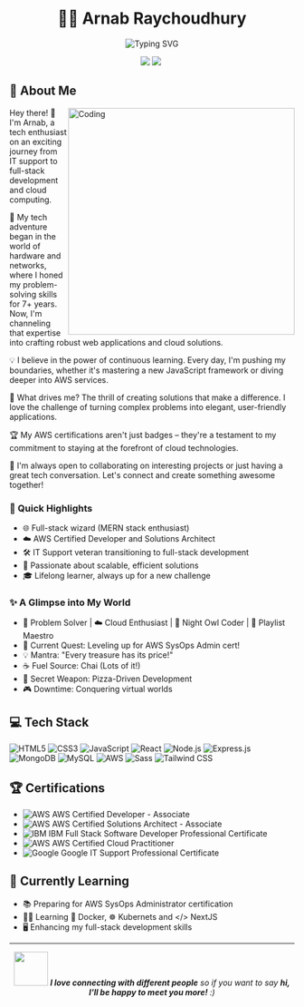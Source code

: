 <h1 align="center">👨‍💻 Arnab Raychoudhury</h1>

<p align="center">
  <img src="https://readme-typing-svg.herokuapp.com?font=Fira+Code&pause=1000&color=2196F3&center=true&vCenter=true&width=435&lines=Full-Stack+Developer;AWS+Certified+Cloud+Professional;IT+Support+Specialist;Continuous+Learner" alt="Typing SVG" />
</p>

<p align="center">
  <a href="https://www.linkedin.com/in/sagararnab/"><img src="https://img.shields.io/badge/-LinkedIn-0077B5?style=flat-square&logo=Linkedin&logoColor=white"/></a>
  <a href="mailto:sagar.samundar@gmail.com"><img src="https://img.shields.io/badge/-Email-D14836?style=flat-square&logo=Gmail&logoColor=white"/></a>
  <img src="https://komarev.com/ghpvc/?username=vanragas&style=flat-square&color=blue" alt=""/>
</p>

## 🚀 About Me

<img align="right" alt="Coding" width="400" src="[https://github.com/user-attachments/assets/7be5559a-10ea-4038-a2dc-763cf9079043](https://home.microsoftpersonalcontent.com/contentstorage/coJsE0OdIkqu2uEOCncHOQAAAAAAAAAAwayqaZQxOHc/_layouts/15/download.aspx?UniqueId=d6e84c49-923a-4884-9202-a83ef52e94dd&Translate=false&tempauth=v1e.eyJzaXRlaWQiOiIwYzAwMWE1NS02MThiLTQxZjItOTQ0NS1kZTM1NDcxNzRhZTIiLCJhcHBfZGlzcGxheW5hbWUiOiJEZXNpZ25lciIsImFwcGlkIjoiNWUyNzk1ZTMtY2U4Yy00Y2ZiLWIzMDItMzVmZTVjZDAxNTk3IiwiYXVkIjoiMDAwMDAwMDMtMDAwMC0wZmYxLWNlMDAtMDAwMDAwMDAwMDAwL2hvbWUubWljcm9zb2Z0cGVyc29uYWxjb250ZW50LmNvbUA5MTg4MDQwZC02YzY3LTRjNWItYjExMi0zNmEzMDRiNjZkYWQiLCJleHAiOiIxNzI0OTE4MDc3In0.CBk6uDcXBzxozwUPUiqFmI4LSOkFD966Iob0zTZDHfCMjrEAq_U1A3AMkcZZR1XIhmroxCxEg_BIR1zF_N85svjE3-FPeavqHu_WQDiuyy6ZMXR3NTCypPHUZRTbo5B7pf2lXU_trJ2qCoOXX24TN6BndXKoE1rIaRFiscjob7dUOkhZ_5SqtPmfOL6YT_HrGYMa8GzoHgbzHzmgt_gzovti9_k7_BbNyB-FeRURiTumeqy3j4XQyx6h69EY8kqHYHgZMV1N8CA3JfG6IfgPYJRMtuK-3hqQginmkVSzbnpMlIUnH4fs9Ja6hJNkBwtMChpCkeyboObCc3LONxeeGRJD7HpEA7n63uT4T8gUNRbtBax0NYGuG1GFK_oOBrpCb3GFGUfG0AXyfFEcwZtoSA.lHZnY3z8ZLAAvDFwpcJNT7cjY838KGiM-8CK1BihtcM&ApiVersion=2.1)
">

Hey there! 👋 I'm Arnab, a tech enthusiast on an exciting journey from IT support to full-stack development and cloud computing.

🔧 My tech adventure began in the world of hardware and networks, where I honed my problem-solving skills for 7+ years. Now, I'm channeling that expertise into crafting robust web applications and cloud solutions.

💡 I believe in the power of continuous learning. Every day, I'm pushing my boundaries, whether it's mastering a new JavaScript framework or diving deeper into AWS services.

🌟 What drives me? The thrill of creating solutions that make a difference. I love the challenge of turning complex problems into elegant, user-friendly applications.

🏆 My AWS certifications aren't just badges – they're a testament to my commitment to staying at the forefront of cloud technologies.

🤝 I'm always open to collaborating on interesting projects or just having a great tech conversation. Let's connect and create something awesome together!

### 🌟 Quick Highlights

- 🌐 Full-stack wizard (MERN stack enthusiast)
- ☁️ AWS Certified Developer and Solutions Architect
- 🛠️ IT Support veteran transitioning to full-stack development
- 🚀 Passionate about scalable, efficient solutions
- 🎓 Lifelong learner, always up for a new challenge

### ✨ A Glimpse into My World

- 🧠 Problem Solver | ☁️ Cloud Enthusiast | 🌙 Night Owl Coder | 🎵 Playlist Maestro
- 🎯 Current Quest: Leveling up for AWS SysOps Admin cert! 
- 💡 Mantra: "Every treasure has its price!"
- ☕ Fuel Source: Chai (Lots of it!) 
- 🍕 Secret Weapon: Pizza-Driven Development
- 🎮 Downtime: Conquering virtual worlds


## 💻 Tech Stack

![HTML5](https://img.shields.io/badge/-HTML5-E34F26?style=flat-square&logo=html5&logoColor=white)
![CSS3](https://img.shields.io/badge/-CSS3-1572B6?style=flat-square&logo=css3&logoColor=white)
![JavaScript](https://img.shields.io/badge/-JavaScript-F7DF1E?style=flat-square&logo=javascript&logoColor=black)
![React](https://img.shields.io/badge/-React-61DAFB?style=flat-square&logo=react&logoColor=black)
![Node.js](https://img.shields.io/badge/-Node.js-339933?style=flat-square&logo=node.js&logoColor=white)
![Express.js](https://img.shields.io/badge/-Express.js-000000?style=flat-square&logo=express&logoColor=white)
![MongoDB](https://img.shields.io/badge/-MongoDB-47A248?style=flat-square&logo=mongodb&logoColor=white)
![MySQL](https://img.shields.io/badge/-MySQL-4479A1?style=flat-square&logo=mysql&logoColor=white)
![AWS](https://img.shields.io/badge/-AWS-232F3E?style=flat-square&logo=amazon-aws&logoColor=white)
![Sass](https://img.shields.io/badge/-Sass-CC6699?style=flat-square&logo=sass&logoColor=white)
![Tailwind CSS](https://img.shields.io/badge/-Tailwind_CSS-38B2AC?style=flat-square&logo=tailwind-css&logoColor=white)

## 🏆 Certifications

- ![AWS](https://img.shields.io/badge/-AWS-232F3E?style=flat-square&logo=amazon-aws&logoColor=white) AWS Certified Developer - Associate
- ![AWS](https://img.shields.io/badge/-AWS-232F3E?style=flat-square&logo=amazon-aws&logoColor=white) AWS Certified Solutions Architect - Associate
- ![IBM](https://img.shields.io/badge/-IBM-052FAD?style=flat-square&logo=ibm&logoColor=white) IBM Full Stack Software Developer Professional Certificate
- ![AWS](https://img.shields.io/badge/-AWS-232F3E?style=flat-square&logo=amazon-aws&logoColor=white) AWS Certified Cloud Practitioner
- ![Google](https://img.shields.io/badge/-Google-4285F4?style=flat-square&logo=google&logoColor=white) Google IT Support Professional Certificate

## 🌱 Currently Learning

- 📚 Preparing for AWS SysOps Administrator certification
- ✍🏻 Learning 🐳 Docker, ☸️ Kubernets and </> NextJS
- 🖥️ Enhancing my full-stack development skills

---

<p align="center">
  <img src="https://media.giphy.com/media/LnQjpWaON8nhr21vNW/giphy.gif" width="60"> <em><b>I love connecting with different people</b> so if you want to say <b>hi, I'll be happy to meet you more!</b> :)</em>
</p>

